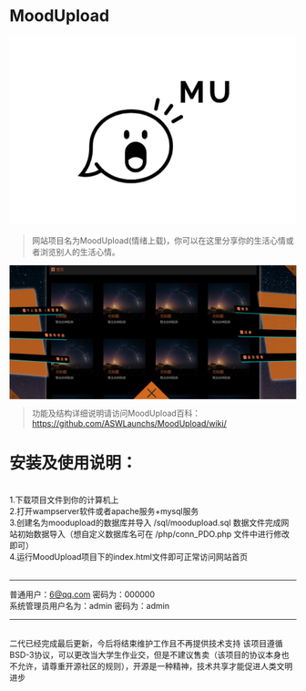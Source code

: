 # MoodUpload

<p align="center" ><img src="logo.png"/></p>

>网站项目名为MoodUpload(情绪上载)，你可以在这里分享你的生活心情或者浏览别人的生活心情。

<img align="center" src="./example/poster.png"/>

>功能及结构详细说明请访问MoodUpload百科：https://github.com/ASWLaunchs/MoodUpload/wiki/

# 安装及使用说明：
<br>
1.下载项目文件到你的计算机上<br>
2.打开wampserver软件或者apache服务+mysql服务<br>
3.创建名为moodupload的数据库并导入 /sql/moodupload.sql 数据文件完成网站初始数据导入（想自定义数据库名可在 /php/conn_PDO.php 文件中进行修改即可）<br>
4.运行MoodUpload项目下的index.html文件即可正常访问网站首页<br>
<br>

------

普通用户：6@qq.com 密码为：000000 <br/>
系统管理员用户名为：admin 密码为：admin

------
<br>
二代已经完成最后更新，今后将结束维护工作且不再提供技术支持
该项目遵循BSD-3协议，可以更改当大学生作业交，但是不建议售卖（该项目的协议本身也不允许，请尊重开源社区的规则），开源是一种精神，技术共享才能促进人类文明进步
